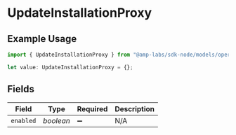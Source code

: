 # UpdateInstallationProxy

## Example Usage

```typescript
import { UpdateInstallationProxy } from "@amp-labs/sdk-node/models/operations";

let value: UpdateInstallationProxy = {};
```

## Fields

| Field              | Type               | Required           | Description        |
| ------------------ | ------------------ | ------------------ | ------------------ |
| `enabled`          | *boolean*          | :heavy_minus_sign: | N/A                |